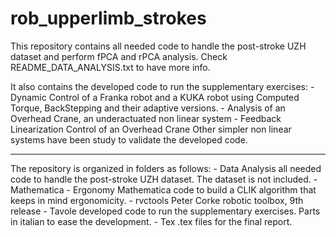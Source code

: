 # rob_upperlimb_strokes
This repository contains all needed code to handle the post-stroke UZH dataset and perform fPCA and rPCA analysis. 
Check README_DATA_ANALYSIS.txt to have more info.

It also contains the developed code to run the supplementary exercises: 
		- Dynamic Control of a Franka robot and a KUKA robot using Computed Torque, BackStepping and their adaptive versions.
		- Analysis of an Overhead Crane, an underactuated non linear system
		- Feedback Linearization Control of an Overhead Crane
Other simpler non linear systems have been study to validate the developed code.


-----------------------------
The repository is organized in folders as follows:
		-	Data Analysis				all needed code to handle the post-stroke UZH dataset. The dataset is not included.
		-	Mathematica - Ergonomy		Mathematica code to build a CLIK algorithm that keeps in mind ergonomicity.
		-	rvctools					Peter Corke robotic toolbox, 9th release 
		-	Tavole						developed code to run the supplementary exercises. Parts in italian to ease the development.
		-	Tex							.tex files for the final report.
